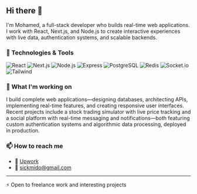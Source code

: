 ## Hi there 👋

I'm Mohamed, a full-stack developer who builds real-time web applications. I work with React, Next.js, and Node.js to create interactive experiences with live data, authentication systems, and scalable backends.

### 🔧 Technologies & Tools

![React](https://img.shields.io/badge/-React-61DAFB?style=flat-square&logo=react&logoColor=black)
![Next.js](https://img.shields.io/badge/-Next.js-000000?style=flat-square&logo=next.js)
![Node.js](https://img.shields.io/badge/-Node.js-339933?style=flat-square&logo=node.js&logoColor=white)
![Express](https://img.shields.io/badge/-Express-000000?style=flat-square&logo=express)
![PostgreSQL](https://img.shields.io/badge/-PostgreSQL-336791?style=flat-square&logo=postgresql&logoColor=white)
![Redis](https://img.shields.io/badge/-Redis-DC382D?style=flat-square&logo=redis&logoColor=white)
![Socket.io](https://img.shields.io/badge/-Socket.io-010101?style=flat-square&logo=socket.io)
![Tailwind](https://img.shields.io/badge/-Tailwind-38B2AC?style=flat-square&logo=tailwind-css&logoColor=white)

### 📌 What I'm working on

I build complete web applications—designing databases, architecting APIs, implementing real-time features, and creating responsive user interfaces. Recent projects include a stock trading simulator with live price tracking and a social platform with real-time messaging and notifications—both featuring custom authentication systems and algorithmic data processing, deployed in production.

### 📫 How to reach me

- 💼 [Upwork](https://www.upwork.com/freelancers/~01713258696736604a)
- 📧 sickmido@gmail.com

---

⚡ Open to freelance work and interesting projects
